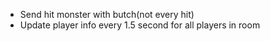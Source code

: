 * Send hit monster with butch(not every hit)
* Update player info every 1.5 second for all players in room
